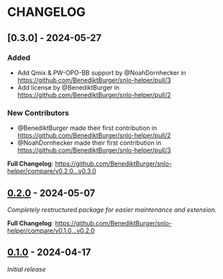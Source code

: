 # CHANGELOG

## [0.3.0] - 2024-05-27

### Added
* Add Qmix & PW-OPO-BB support by @NoahDornhecker in https://github.com/BenediktBurger/snlo-helper/pull/3
* Add license by @BenediktBurger in https://github.com/BenediktBurger/snlo-helper/pull/2

### New Contributors
* @BenediktBurger made their first contribution in https://github.com/BenediktBurger/snlo-helper/pull/2
* @NoahDornhecker made their first contribution in https://github.com/BenediktBurger/snlo-helper/pull/3

**Full Changelog**: https://github.com/BenediktBurger/snlo-helper/compare/v0.2.0...v0.3.0


## [0.2.0] - 2024-05-07

_Completely restructured package for easier maintenance and extension._

**Full Changelog**: https://github.com/BenediktBurger/snlo-helper/compare/v0.1.0...v0.2.0


## [0.1.0] - 2024-04-17

_Initial release_


[0.2.0]: https://github.com/BenediktBurger/snlo-helper/releases/tag/v0.2.0
[0.1.0]: https://github.com/BenediktBurger/snlo-helper/releases/tag/v0.1.0

